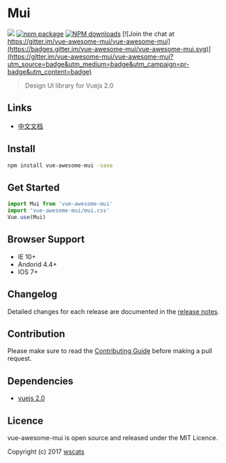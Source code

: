 # Mui
![](https://api.travis-ci.org/vue-awesome-mui/vue-awesome-mui.svg?branch=master)
[![npm package](https://img.shields.io/npm/v/vue-awesome-mui.svg)](https://www.npmjs.com/package/vue-awesome-mui)
[![NPM downloads](http://img.shields.io/npm/dm/vue-awesome-mui.svg)](https://www.npmjs.com/package/vue-awesome-mui)
[![Join the chat at https://gitter.im/vue-awesome-mui/vue-awesome-mui](https://badges.gitter.im/vue-awesome-mui/vue-awesome-mui.svg)](https://gitter.im/vue-awesome-mui/vue-awesome-mui?utm_source=badge&utm_medium=badge&utm_campaign=pr-badge&utm_content=badge)

> Design UI library for Vuejs 2.0

## Links

* [中文文档](https://github.com/Wscats/vue-awesome-mui)

## Install

```bash
npm install vue-awesome-mui -save
```

## Get Started

```javascript
import Mui from 'vue-awesome-mui'
import 'vue-awesome-mui/mui.css'
Vue.use(Mui)
```


## Browser Support

* IE 10+
* Andorid 4.4+
* IOS 7+

## Changelog

Detailed changes for each release are documented in the [release notes](https://github.com/Wscats/vue-awesome-mui).

## Contribution

Please make sure to read the [Contributing Guide](https://github.com/Wscats/vue-awesome-mui) before making a pull request.

## Dependencies

* [vuejs 2.0](https://vuejs.org/)

## Licence

vue-awesome-mui is open source and released under the MIT Licence.

Copyright (c) 2017 [wscats](https://github.com/Wscats)
